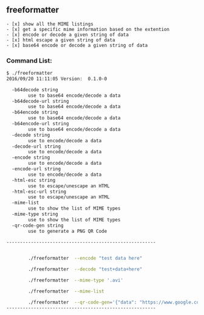 ## freeformatter

    - [x] show all the MIME listings
    - [x] get a specific mime information based on the extention
    - [x] encode or decode a given string of data
    - [x] html escape a given string of data
    - [x] base64 encode or decode a given string of data

### Command List:


```sh
$ ./freeformatter
2016/09/20 11:11:05 Version:  0.1.0-0

  -b64decode string
        use to base64 encode/decode a data
  -b64decode-url string
        use to base64 encode/decode a data
  -b64encode string
        use to base64 encode/decode a data
  -b64encode-url string
        use to base64 encode/decode a data
  -decode string
        use to encode/decode a data
  -decode-url string
        use to encode/decode a data
  -encode string
        use to encode/decode a data
  -encode-url string
        use to encode/decode a data
  -html-esc string
        use to escape/unescape an HTML
  -html-esc-url string
        use to escape/unescape an HTML
  -mime-list
        use to show the list of MIME types
  -mime-type string
        use to show the list of MIME types
  -qr-code-gen string
        use to generate a PNG QR Code

-------------------------------------------------------


        ./freeformatter  --encode "test data here"

        ./freeformatter  --decode "test+data+here"

        ./freeformatter  --mime-type '.avi'

        ./freeformatter  --mime-list

        ./freeformatter  --qr-code-gen='{"data": "https://www.google.com.sg/","filename":"qrcode.png","size":256}'
-------------------------------------------------------

```



        


